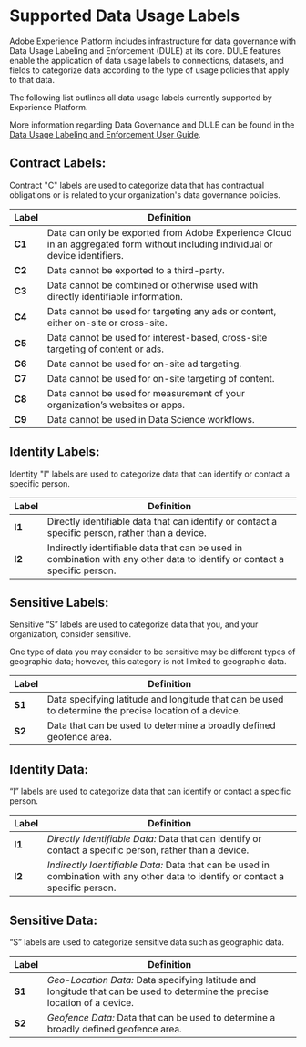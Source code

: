 # Supported Data Usage Labels

Adobe Experience Platform includes infrastructure for data governance with Data Usage Labeling and Enforcement (DULE) at its core.  DULE features enable the application of data usage labels to connections, datasets, and fields to categorize data according to the type of usage policies that apply to that data.

The following list outlines all data usage labels currently supported by Experience Platform.

More information regarding Data Governance and DULE can be found in the [Data Usage Labeling and Enforcement User Guide](dule_overview.md).

## Contract Labels:

Contract "C" labels are used to categorize data that has contractual obligations or is related to your organization's data governance policies.

|Label|Definition|
|---|---|
|**C1**|Data can only be exported from Adobe Experience Cloud in an aggregated form without including individual or device identifiers.|
|**C2**|Data cannot be exported to a third-party.|
|**C3**|Data cannot be combined or otherwise used with directly identifiable information.|
|**C4**|Data cannot be used for targeting any ads or content, either on-site or cross-site.|
|**C5**|Data cannot be used for interest-based, cross-site targeting of content or ads.|
|**C6**|Data cannot be used for on-site ad targeting.|
|**C7**|Data cannot be used for on-site targeting of content.|
|**C8**|Data cannot be used for measurement of your organization’s websites or apps.|
|**C9**|Data cannot be used in Data Science workflows.|

## Identity Labels:

Identity "I" labels are used to categorize data that can identify or contact a specific person.

|Label|Definition|
|---|---|
|**I1**|Directly identifiable data that can identify or contact a specific person, rather than a device.|
|**I2**|Indirectly identifiable data that can be used in combination with any other data to identify or contact a specific person.|


## Sensitive Labels:

Sensitive “S” labels are used to categorize data that you, and your organization, consider sensitive.  

One type of data you may consider to be sensitive may be different types of geographic data; however, this category is not limited to geographic data.

|Label|Definition|
|---|---|
|**S1**|Data specifying latitude and longitude that can be used to determine the precise location of a device.|
|**S2**|Data that can be used to determine a broadly defined geofence area.|ence workflows.|


## Identity Data:

“I” labels are used to categorize data that can identify or contact a specific person.

|Label|Definition|
|---|---|
|**I1**| _Directly Identifiable Data:_ Data that can identify or contact a specific person, rather than a device.|
|**I2**|_Indirectly Identifiable Data:_ Data that can be used in combination with any other data to identify or contact a specific person.|


## Sensitive Data:

“S” labels are used to categorize sensitive data such as geographic data.

|Label|Definition|
|---|---|
|**S1**|_Geo-Location Data:_ Data specifying latitude and longitude that can be used to determine the precise location of a device.|
|**S2**|_Geofence Data:_ Data that can be used to determine a broadly defined geofence area.|